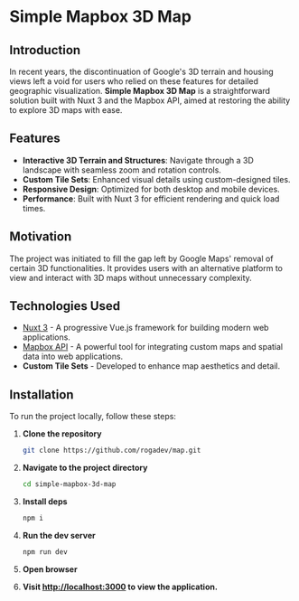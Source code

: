 # Simple Mapbox 3D Map

## Introduction

In recent years, the discontinuation of Google's 3D terrain and housing views left a void for users who relied on these features for detailed geographic visualization. **Simple Mapbox 3D Map** is a straightforward solution built with Nuxt 3 and the Mapbox API, aimed at restoring the ability to explore 3D maps with ease.

## Features

- **Interactive 3D Terrain and Structures**: Navigate through a 3D landscape with seamless zoom and rotation controls.
- **Custom Tile Sets**: Enhanced visual details using custom-designed tiles.
- **Responsive Design**: Optimized for both desktop and mobile devices.
- **Performance**: Built with Nuxt 3 for efficient rendering and quick load times.

## Motivation

The project was initiated to fill the gap left by Google Maps' removal of certain 3D functionalities. It provides users with an alternative platform to view and interact with 3D maps without unnecessary complexity.

## Technologies Used

- [Nuxt 3](https://v3.nuxtjs.org/) - A progressive Vue.js framework for building modern web applications.
- [Mapbox API](https://www.mapbox.com/) - A powerful tool for integrating custom maps and spatial data into web applications.
- **Custom Tile Sets** - Developed to enhance map aesthetics and detail.

## Installation

To run the project locally, follow these steps:

1. **Clone the repository**

   ```bash
   git clone https://github.com/rogadev/map.git
   ```
2. **Navigate to the project directory**

   ```bash
   cd simple-mapbox-3d-map
   ```

3. **Install deps**

   ```bash
   npm i
   ```

4. **Run the dev server**

   ```bash
   npm run dev
   ```

5. **Open browser**
   
6. **Visit [http://localhost:3000](http://localhost:3000) to view the application.**
